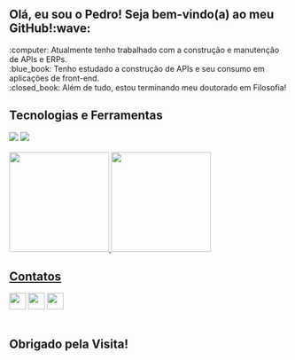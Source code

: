 <h2>Olá, eu sou o Pedro! Seja bem-vindo(a) ao meu GitHub!:wave: </h2>

<div>
  <p>
    :computer: Atualmente tenho trabalhado com a construção e manutenção de APIs e ERPs. </br>
    :blue_book: Tenho estudado a construção de APIs e seu consumo em aplicações de front-end.</br>
    :closed_book: Além de tudo, estou terminando meu doutorado em Filosofia!
  </p>
</div>

<div>
  <h2>Tecnologias e Ferramentas</h2>
  <img src="https://img.shields.io/badge/-Delphi-FF0000?style=for-the-badge&logo=Delphi"/>
  <img src ="https://img.shields.io/badge/-Oracle-purple?style=for-the-badge&logo=oracle&logoColor=white"/>
  <img src=""/>
  
  
</div>
</br>
<div>
<a href="https://github.com/PedroPizzutti">
<img height="180em" src="https://github-readme-stats.vercel.app/api/top-langs/?username=PedroPizzutti&layout=compact&langs_count=7&theme=dracula"/>
<img height="180em" src="https://github-readme-stats.vercel.app/api?username=PedroPizzutti&show_icons=true&theme=dracula&include_all_commits=true&count_private=true"/>
</div>

<div>
  <h2>Contatos</h2>
  <a href="https://www.instagram.com/p.pizzutti/" target="_blank"><img src="https://img.shields.io/badge/-Instagram-%23E4405F?style=for-the-badge&logo=instagram&logoColor=white"         target="_blank" height="30em"></a>
  <a href = "mailto:pedropizzutti@gmail.com"><img src="https://img.shields.io/badge/-Gmail-%23333?style=for-the-badge&logo=gmail&logoColor=white" target="_blank" height="30em"></a>
  <a href="https://www.linkedin.com/in/pedropizzutti/" target="_blank"><img src="https://img.shields.io/badge/LinkedIn-0077B5?style=for-the-badge&logo=linkedin&logoColor=white" target="_blank" height="30em"></a>
</div>
</br>
<h2>Obrigado pela Visita!</h2>

